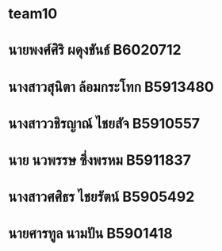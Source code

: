 ﻿# team10
# นายพงศ์ศิริ    ผดุงขันธ์     B6020712
# นางสาวสุนิตา ล้อมกระโทก B5913480
# นางสาววชิรญาณ์   ไชยสัจ   B5910557
# นาย นวพรรษ  ซึ่งพรหม B5911837
# นางสาวศศิธร ไชยรัตน์ B5905492
# นายศารทูล นามปัน  B5901418




